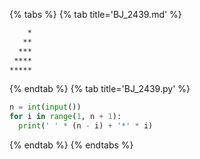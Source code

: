 {% tabs %}
{% tab title='BJ_2439.md' %}

```txt
    *
   **
  ***
 ****
*****
```

{% endtab %}
{% tab title='BJ_2439.py' %}

```py
n = int(input())
for i in range(1, n + 1):
  print(' ' * (n - i) + '*' * i)
```

{% endtab %}
{% endtabs %}